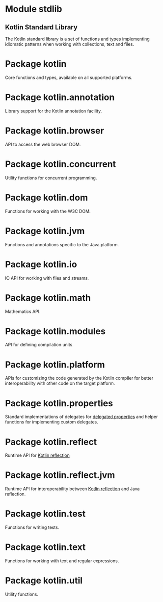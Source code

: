# Module stdlib

## Kotlin Standard Library

The Kotlin standard library is a set of functions and types implementing idiomatic patterns when working with collections,
text and files.

# Package kotlin

Core functions and types, available on all supported platforms.

# Package kotlin.annotation

Library support for the Kotlin annotation facility.

# Package kotlin.browser

API to access the web browser DOM.

# Package kotlin.concurrent

Utility functions for concurrent programming.

# Package kotlin.dom

Functions for working with the W3C DOM.

# Package kotlin.jvm

Functions and annotations specific to the Java platform.

# Package kotlin.io

IO API for working with files and streams.

# Package kotlin.math

Mathematics API.

# Package kotlin.modules

API for defining compilation units.

# Package kotlin.platform

APIs for customizing the code generated by the Kotlin compiler for better interoperability with
other code on the target platform.

# Package kotlin.properties

Standard implementations of delegates for [delegated properties](/docs/reference/delegated-properties.html)
and helper functions for implementing custom delegates.

# Package kotlin.reflect

Runtime API for [Kotlin reflection](/docs/reference/reflection.html)

# Package kotlin.reflect.jvm

Runtime API for interoperability between [Kotlin reflection](/docs/reference/reflection.html) and
Java reflection.

# Package kotlin.test

Functions for writing tests.

# Package kotlin.text

Functions for working with text and regular expressions.

# Package kotlin.util

Utility functions.
